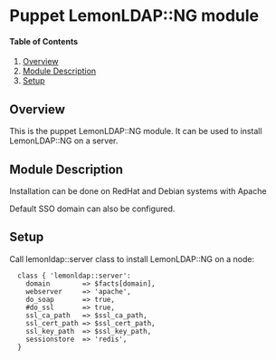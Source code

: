 # Puppet LemonLDAP::NG module

#### Table of Contents

1. [Overview](#overview)
2. [Module Description](#module-description)
3. [Setup](#setup)

## Overview

This is the puppet LemonLDAP::NG module. It can be used to install LemonLDAP::NG on a server.

## Module Description

Installation can be done on RedHat and Debian systems with Apache

Default SSO domain can also be configured.

## Setup

Call lemonldap::server class to install LemonLDAP::NG on a node:

````
  class { 'lemonldap::server':
    domain        => $facts[domain],
    webserver     => 'apache',
    do_soap       => true,
    #do_ssl       => true,
    ssl_ca_path   => $ssl_ca_path,
    ssl_cert_path => $ssl_cert_path,
    ssl_key_path  => $ssl_key_path,
    sessionstore  => 'redis',
  }

````
